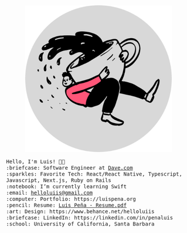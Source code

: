 <p align="center">
  <img src="https://github.com/luis-pena/luis-pena/blob/main/assets/coffee.png?raw=true" width="400px">
</p>
<samp>
Hello, I'm Luis! 👋🏽 <br>
:briefcase: Software Engineer at <a href="https://dave.com" target="_blank">Dave.com</a><br>
:sparkles: Favorite Tech: React/React Native, Typescript, Javascript, Next.js, Ruby on Rails<br>
:notebook: I’m currently learning Swift<br>
:email:	 <a href="mailto:helloluiis@gmail.com">helloluiis@gmail.com</a></><br>
:computer: Portfolio: https://luispena.org<br>
:pencil: Resume: <a href="https://luispena.org/static/LuisPena-Resume.pdf">Luis Peña - Resume.pdf</a><br>
:art: Design: https://www.behance.net/helloluiis<br>
:briefcase: LinkedIn: https://linkedin.com/in/penaluis<br>
:school: University of California, Santa Barbara<br>
</samp>
